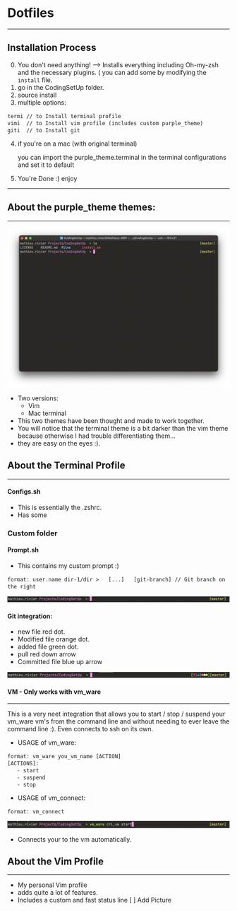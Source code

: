 # Dotfiles
----
## Installation Process
0. You don't need anything! --> Installs everything including Oh-my-zsh and the necessary plugins. ( you can add some by modifying the `install` file.
1. go in the CodingSetUp folder.
2. source install
3. multiple options: 
```
termi // to Install terminal profile
vimi  // to Install vim profile (includes custom purple_theme)
giti  // to Install git
```
4. if you're on a mac (with original terminal)
   
   you can import the purple_theme.terminal in the terminal configurations and set it to default
5. You're Done :) enjoy 

---
## About the purple_theme themes:
-----
![alt text](https://github.com/yxyfer/CodingSetUp/blob/master/images/purple_theme_term.png "Terminal Theme Image")

- Two versions:
   - Vim
   - Mac terminal
- This two themes have been thought and made to work together.
- You will notice that the terminal theme is a bit darker than the vim theme because otherwise I had trouble differentiating them...
- they are easy on the eyes :).

## About the Terminal Profile
----
#### Configs.sh
- This is essentially the .zshrc.
- Has some

### Custom folder
#### Prompt.sh
- This contains my custom prompt :)
```
format: user.name dir-1/dir >   [...]   [git-branch] // Git branch on the right
```
![alt text](https://github.com/yxyfer/CodingSetUp/blob/master/images/prompt_term.png "Prompt Image")

#### Git integration:
   - new file red dot.
   - Modified file orange dot.
   - added file green dot.
   - pull red down arrow
   - Committed file blue up arrow
   
![alt text](https://github.com/yxyfer/CodingSetUp/blob/master/images/git_integration_prompt.png "Git integration Prompt Image")

#### VM - Only works with vm_ware
---
This is a very neet integration that allows you to start / stop / suspend your vm_ware vm's from the command line and without needing to ever leave the command line :). Even connects to ssh on its own.
- USAGE of vm_ware:
```
format: vm_ware you_vm_name [ACTION]
[ACTIONS]:
   - start
   - suspend
   - stop
```
- USAGE of vm_connect:
```
format: vm_connect
```
![alt text](https://github.com/yxyfer/CodingSetUp/blob/master/images/vm_demo.png "VM Demo")

   - Connects your to the vm automatically.

## About the Vim Profile
---
- My personal Vim profile
- adds quite a lot of features.
- Includes a custom and fast status line
[ ] Add Picture
